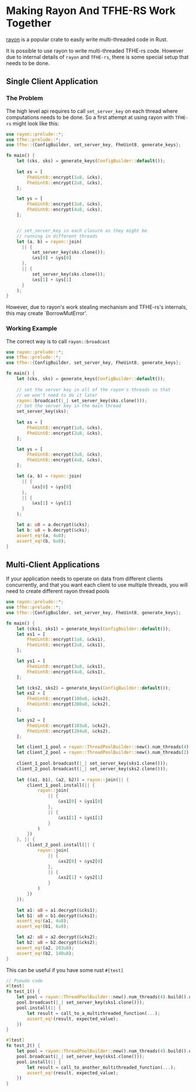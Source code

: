 # Making Rayon And TFHE-RS Work Together

[rayon](https://crates.io/crates/rayon) is a popular crate to easily write multi-threaded code in Rust.

It is possible to use rayon to write multi-threaded TFHE-rs code. However due to internal details of `rayon` and
`TFHE-rs`, there is some special setup that needs to be done.

## Single Client Application

### The Problem 

The high level api requires to call `set_server_key` on each thread where computations needs to be done.
So a first attempt at using rayon with `TFHE-rs` might look like this:

```rust
use rayon::prelude::*;
use tfhe::prelude::*;
use tfhe::{ConfigBuilder, set_server_key, FheUint8, generate_keys};

fn main() {
    let (cks, sks) = generate_keys(ConfigBuilder::default());
    
    let xs = [
        FheUint8::encrypt(1u8, &cks),
        FheUint8::encrypt(2u8, &cks),
    ];

    let ys = [
        FheUint8::encrypt(3u8, &cks),
        FheUint8::encrypt(4u8, &cks),
    ];


    // set_server_key in each closure as they might be
    // running in different threads
    let (a, b) = rayon::join(
      || {
          set_server_key(sks.clone());
          &xs[0] + &ys[0]
      },
      || {
          set_server_key(sks.clone());
          &xs[1] + &ys[1]
      }
    );
}
```

However, due to rayon's work stealing mechanism and TFHE-rs's internals, this may create `BorrowMutError'.


### Working Example

The correct way is to call `rayon::broadcast`

```rust
use rayon::prelude::*;
use tfhe::prelude::*;
use tfhe::{ConfigBuilder, set_server_key, FheUint8, generate_keys};

fn main() {
    let (cks, sks) = generate_keys(ConfigBuilder::default());
    
    // set the server key in all of the rayon's threads so that
    // we won't need to do it later
    rayon::broadcast(|_| set_server_key(sks.clone()));
    // Set the server key in the main thread
    set_server_key(sks);
    
    let xs = [
        FheUint8::encrypt(1u8, &cks),
        FheUint8::encrypt(2u8, &cks),
    ];

    let ys = [
        FheUint8::encrypt(3u8, &cks),
        FheUint8::encrypt(4u8, &cks),
    ];

    let (a, b) = rayon::join(
      || {
          &xs[0] + &ys[0]
      },
      || {
          &xs[1] + &ys[1]
      }
    );

    let a: u8 = a.decrypt(&cks);
    let b: u8 = b.decrypt(&cks);
    assert_eq!(a, 4u8);
    assert_eq!(b, 6u8);
}
```


## Multi-Client Applications

If your application needs to operate on data from different clients concurrently, and that you want each client to use 
multiple threads, you will need to create different rayon thread pools

```rust
use rayon::prelude::*;
use tfhe::prelude::*;
use tfhe::{ConfigBuilder, set_server_key, FheUint8, generate_keys};

fn main() {
    let (cks1, sks1) = generate_keys(ConfigBuilder::default());
    let xs1 = [
        FheUint8::encrypt(1u8, &cks1),
        FheUint8::encrypt(2u8, &cks1),
    ];

    let ys1 = [
        FheUint8::encrypt(3u8, &cks1),
        FheUint8::encrypt(4u8, &cks1),
    ];

    let (cks2, sks2) = generate_keys(ConfigBuilder::default());
    let xs2 = [
        FheUint8::encrypt(100u8, &cks2),
        FheUint8::encrypt(200u8, &cks2),
    ];

    let ys2 = [
        FheUint8::encrypt(103u8, &cks2),
        FheUint8::encrypt(204u8, &cks2),
    ];

    let client_1_pool = rayon::ThreadPoolBuilder::new().num_threads(4).build().unwrap();
    let client_2_pool = rayon::ThreadPoolBuilder::new().num_threads(2).build().unwrap();
    
    client_1_pool.broadcast(|_| set_server_key(sks1.clone()));
    client_2_pool.broadcast(|_| set_server_key(sks2.clone()));
    
    let ((a1, b1), (a2, b2)) = rayon::join(|| {
        client_1_pool.install(|| {
            rayon::join(
                || {
                    &xs1[0] + &ys1[0]
                },
                || {
                    &xs1[1] + &ys1[1]
                }
            )
        })
    }, || {
        client_2_pool.install(|| {
            rayon::join(
                || {
                    &xs2[0] + &ys2[0]
                },
                || {
                    &xs2[1] + &ys2[1]
                }
            )
        })
    });
    
    let a1: u8 = a1.decrypt(&cks1);
    let b1: u8 = b1.decrypt(&cks1);
    assert_eq!(a1, 4u8);
    assert_eq!(b1, 6u8);

    let a2: u8 = a2.decrypt(&cks2);
    let b2: u8 = b2.decrypt(&cks2);
    assert_eq!(a2, 203u8);
    assert_eq!(b2, 148u8);
}
```

This can be useful if you have some rust `#[test]`

```Rust
// Pseudo code
#[test]
fn test_1() {
    let pool = rayon::ThreadPoolBuilder::new().num_threads(4).build().unwrap();
    pool.broadcast(|_| set_server_key(sks1.clone()));
    pool.install(|| {
        let result = call_to_a_multithreaded_function(...);
        assert_eq!(result, expected_value);
    })
}

#[test]
fn test_2() {
    let pool = rayon::ThreadPoolBuilder::new().num_threads(4).build().unwrap();
    pool.broadcast(|_| set_server_key(sks1.clone()));
    pool.install(|| {
        let result = call_to_another_multithreaded_function(...);
        assert_eq!(result, expected_value);
    })
}
```
